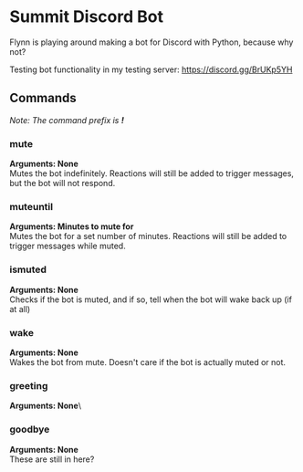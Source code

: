 # Summit Discord Bot
Flynn is playing around making a bot for Discord with Python, because why not?

Testing bot functionality in my testing server:
https://discord.gg/BrUKp5YH

## Commands
_Note: The command prefix is ***!***_

### mute
**Arguments: None**\
Mutes the bot indefinitely. Reactions will still be added to trigger messages, but the bot will not respond.

### muteuntil
**Arguments: Minutes to mute for**\
Mutes the bot for a set number of minutes. Reactions will still be added to trigger messages while muted.

### ismuted
**Arguments: None**\
Checks if the bot is muted, and if so, tell when the bot will wake back up (if at all)

### wake
**Arguments: None**\
Wakes the bot from mute. Doesn't care if the bot is actually muted or not.

### greeting
**Arguments: None**\

### goodbye
**Arguments: None**\
These are still in here?